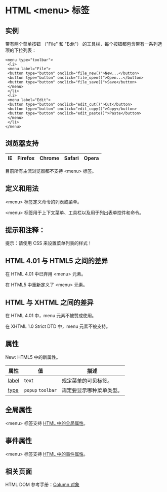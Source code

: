 # HTML &lt;menu&gt; 标签

## 实例

带有两个菜单按钮 （"File" 和 "Edit"） 的工具栏，每个按钮都包含带有一系列选项的下拉列表：

```
<menu type="toolbar">
 <li>
 <menu label="File">
 <button type="button" onclick="file_new()">New...</button>
 <button type="button" onclick="file_open()">Open...</button>
 <button type="button" onclick="file_save()">Save</button>
 </menu>
 </li>
 <li>
 <menu label="Edit">
 <button type="button" onclick="edit_cut()">Cut</button>
 <button type="button" onclick="edit_copy()">Copy</button>
 <button type="button" onclick="edit_paste()">Paste</button>
 </menu>
 </li>
</menu>

```



## 浏览器支持

| IE | Firefox | Chrome | Safari | Opera |
| --- | --- | --- | --- | --- |

目前所有主流浏览器都不支持 &lt;menu&gt; 标签。

## 定义和用法

&lt;menu&gt; 标签定义命令的列表或菜单。

&lt;menu&gt; 标签用于上下文菜单、工具栏以及用于列出表单控件和命令。

## 提示和注释：

提示：请使用 CSS 来设置菜单列表的样式！

## HTML 4.01 与 HTML5 之间的差异

在 HTML 4.01 中已弃用 &lt;menu&gt; 元素。

在 HTML5 中重新定义了 &lt;menu&gt; 元素。

## HTML 与 XHTML 之间的差异

在 HTML 4.01 中，menu 元素不被赞成使用。

在 XHTML 1.0 Strict DTD 中，menu 元素不被支持。

## 属性

New: HTML5 中的新属性。

| 属性 | 值 | 描述 |
| --- | --- | --- |
| [label](/tags/att_menu_label.asp "HTML &lt;menu&gt; 标签的 label 属性") | text | 规定菜单的可见标签。 |
| [type](/tags/att_menu_type.asp "HTML &lt;menu&gt; 标签的 type 属性") |    `popup`   `toolbar` | 规定要显示哪种菜单类型。 |

## 全局属性

&lt;menu&gt; 标签支持 [HTML 中的全局属性](/tags/html_ref_standardattributes.asp)。

## 事件属性

&lt;menu&gt; 标签支持 [HTML 中的事件属性](/tags/html_ref_eventattributes.asp)。

## 相关页面

HTML DOM 参考手册：[Column 对象](/jsref/dom_obj_col.asp "HTML DOM Column 对象")
